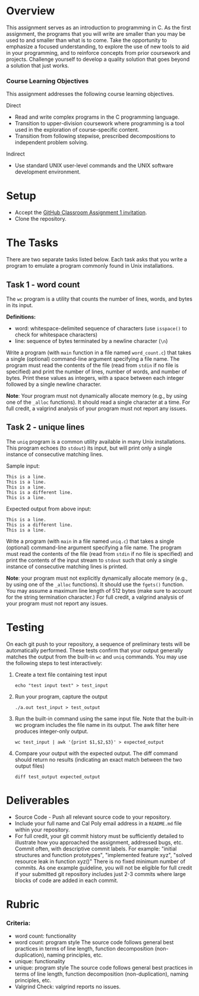 # Overview

This assignment serves as an introduction to programming in C. As the first assignment, the programs that you will write are smaller than you may be used to and smaller than what is to come. Take the opportunity to emphasize a focused understanding, to explore the use of new tools to aid in your programming, and to reinforce concepts from prior coursework and projects. Challenge yourself to develop a quality solution that goes beyond a solution that just works.


### Course Learning Objectives

This assignment addresses the following course learning objectives.

 Direct
- Read and write complex programs in the C programming language.
- Transition to upper-division coursework where programming is a tool used in the exploration of course-specific content.
- Transition from following stepwise, prescribed decompositions to independent problem solving.

 Indirect
- Use standard UNIX user-level commands and the UNIX software development environment.



# Setup

- Accept the [GitHub Classroom Assignment 1 invitation](https://github.com/amigler-cp/357-assignment-1-jerhuan205).
- Clone the repository.



# The Tasks

There are two separate tasks listed below. Each task asks that you write a program to emulate a program commonly found in Unix installations.


## Task 1 - word count

The `wc` program is a utility that counts the number of lines, words, and bytes in its input.

__Definitions:__
- word: whitespace-delimited sequence of characters (use `isspace()` to check for whitespace characters)
- line: sequence of bytes terminated by a newline character (`\n`)

Write a program (with `main` function in a file named `word_count.c`) that takes a single (optional) command-line argument specifying a file name. The program must read the contents of the file (read from `stdin` if no file is specified) and print the number of lines, number of words, and number of bytes. Print these values as integers, with a space between each integer followed by a single newline character.

__Note__: Your program must not dynamically allocate memory (e.g., by using one of the `_alloc` functions). It should read a single character at a time. For full credit, a valgrind analysis of your program must not report any issues.


## Task 2 - unique lines

The `uniq` program is a common utility available in many Unix installations. This program echoes (to `stdout`) its input, but will print only a single instance of consecutive matching lines.

Sample input:
```
This is a line.
This is a line.
This is a line.
This is a different line.
This is a line.
```

Expected output from above input:
```
This is a line.
This is a different line.
This is a line.
```

Write a program (with `main` in a file named `uniq.c`) that takes a single (optional) command-line argument specifying a file name. The program must read the contents of the file (read from `stdin` if no file is specified) and print the contents of the input stream to `stdout` such that only a single instance of consecutive matching lines is printed. 

__Note__: your program must not explicitly dynamically allocate memory (e.g., by using one of the `_alloc` functions). It should use the `fgets()` function. You may assume a maximum line length of 512 bytes (make sure to account for the string termination character.) For full credit, a valgrind analysis of your program must not report any issues.



# Testing

On each git push to your repository, a sequence of preliminary tests will be automatically performed. These tests confirm that your output generally matches the output from the built-in `wc` and `uniq` commands. You may use the following steps to test interactively:

1. Create a text file containing test input

    `echo "test input text" > test_input`

3. Run your program, capture the output

    `./a.out test_input > test_output`

4. Run the built-in command using the same input file. Note that the built-in wc program includes the file name in its output. The awk filter here produces integer-only output.

    `wc test_input | awk '{print $1,$2,$3}' > expected_output`

5. Compare your output with the expected output. The diff command should return no results (indicating an exact match between the two output files)

    `diff test_output expected_output`



# Deliverables

- Source Code - Push all relevant source code to your repository.
- Include your full name and Cal Poly email address in a `README.md` file within your repository.
- For full credit, your git commit history must be sufficiently detailed to illustrate how you approached the assignment, addressed bugs, etc. Commit often, with descriptive commit labels. For example: "initial structures and function prototypes", "implemented feature xyz", "solved resource leak in function xyz()"  There is no fixed minimum number of commits. As one example guideline, you will not be eligible for full credit if your submitted git repository includes just 2-3 commits where large blocks of code are added in each commit.



# Rubric

### Criteria:

- word count: functionality
- word count: program style
The source code follows general best practices in terms of line length, function decomposition (non-duplication), naming principles, etc.
- unique: functionality
- unique: program style
The source code follows general best practices in terms of line length, function decomposition (non-duplication), naming principles, etc.
- Valgrind Check:
valgrind reports no issues.
